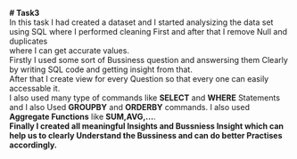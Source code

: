 ****# Task3****  
In this task I had created a dataset and I started analysizing the data set using SQL where I performed cleaning First and after that I remove Null and duplicates  
where I can get accurate values.  
Firstly I used some sort of Bussiness question and answersing them Clearly by writing SQL code and getting insight from that.  
After that I create view for every Question so that every one can easily accessable it.  
I also used many type of commands like **SELECT** and **WHERE** Statements and I also Used **GROUPBY** and **ORDERBY** commands. 
I also used **Aggregate Functions** like **SUM,AVG,...**.  
****Finally I created all meaningful Insights and Bussniess Insight which can help us to clearly Understand the Bussiness and can do better Practises accordingly.****  
